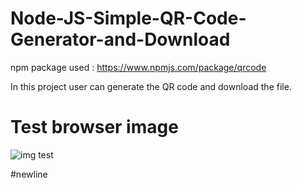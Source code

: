 # Node-JS-Simple-QR-Code-Generator-and-Download

npm package used : https://www.npmjs.com/package/qrcode

In this project user can generate the QR code and download the file.
# Test browser image
![img test](https://github.com/kcsrinivasa/Node-JS-Simple-QR-Code-Generator-and-Download/blob/main/store/Screen%20Shot%202020-12-25%20at%205.00.52%20PM.png)

#newline